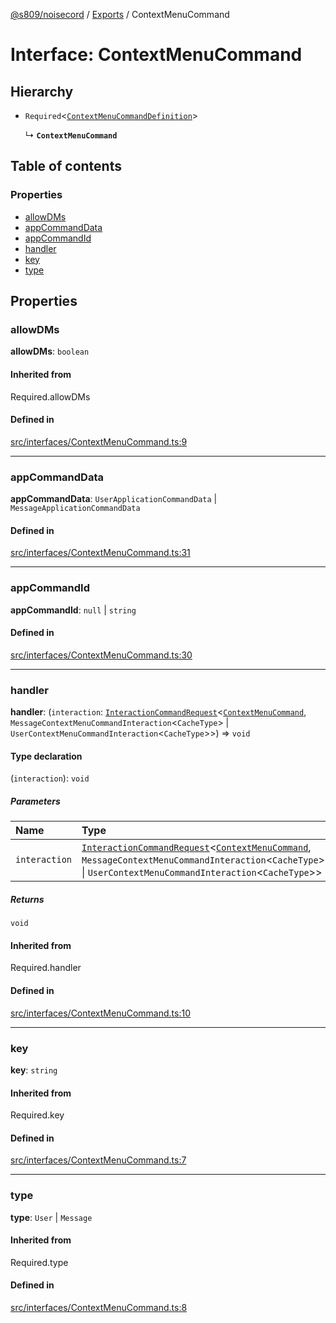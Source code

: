 [@s809/noisecord](../README.md) / [Exports](../modules.md) / ContextMenuCommand

# Interface: ContextMenuCommand

## Hierarchy

- `Required`<[`ContextMenuCommandDefinition`](ContextMenuCommandDefinition-1.md)\>

  ↳ **`ContextMenuCommand`**

## Table of contents

### Properties

- [allowDMs](ContextMenuCommand.md#allowdms)
- [appCommandData](ContextMenuCommand.md#appcommanddata)
- [appCommandId](ContextMenuCommand.md#appcommandid)
- [handler](ContextMenuCommand.md#handler)
- [key](ContextMenuCommand.md#key)
- [type](ContextMenuCommand.md#type)

## Properties

### allowDMs

 **allowDMs**: `boolean`

#### Inherited from

Required.allowDMs

#### Defined in

[src/interfaces/ContextMenuCommand.ts:9](https://github.com/s809/noisecord/blob/acabd79/src/interfaces/ContextMenuCommand.ts#L9)

___

### appCommandData

 **appCommandData**: `UserApplicationCommandData` \| `MessageApplicationCommandData`

#### Defined in

[src/interfaces/ContextMenuCommand.ts:31](https://github.com/s809/noisecord/blob/acabd79/src/interfaces/ContextMenuCommand.ts#L31)

___

### appCommandId

 **appCommandId**: ``null`` \| `string`

#### Defined in

[src/interfaces/ContextMenuCommand.ts:30](https://github.com/s809/noisecord/blob/acabd79/src/interfaces/ContextMenuCommand.ts#L30)

___

### handler

 **handler**: (`interaction`: [`InteractionCommandRequest`](../classes/InteractionCommandRequest.md)<[`ContextMenuCommand`](ContextMenuCommand.md), `MessageContextMenuCommandInteraction`<`CacheType`\> \| `UserContextMenuCommandInteraction`<`CacheType`\>\>) => `void`

#### Type declaration

(`interaction`): `void`

##### Parameters

| Name | Type |
| :------ | :------ |
| `interaction` | [`InteractionCommandRequest`](../classes/InteractionCommandRequest.md)<[`ContextMenuCommand`](ContextMenuCommand.md), `MessageContextMenuCommandInteraction`<`CacheType`\> \| `UserContextMenuCommandInteraction`<`CacheType`\>\> |

##### Returns

`void`

#### Inherited from

Required.handler

#### Defined in

[src/interfaces/ContextMenuCommand.ts:10](https://github.com/s809/noisecord/blob/acabd79/src/interfaces/ContextMenuCommand.ts#L10)

___

### key

 **key**: `string`

#### Inherited from

Required.key

#### Defined in

[src/interfaces/ContextMenuCommand.ts:7](https://github.com/s809/noisecord/blob/acabd79/src/interfaces/ContextMenuCommand.ts#L7)

___

### type

 **type**: `User` \| `Message`

#### Inherited from

Required.type

#### Defined in

[src/interfaces/ContextMenuCommand.ts:8](https://github.com/s809/noisecord/blob/acabd79/src/interfaces/ContextMenuCommand.ts#L8)
